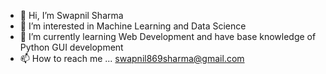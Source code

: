 - 👋 Hi, I’m Swapnil Sharma
- 👀 I’m interested in Machine Learning and Data Science
- 🌱 I’m currently learning Web Development and have base knowledge of Python GUI development
- 📫 How to reach me ... swapnil869sharma@gmail.com

<!---
Swapnil-11-04-01/Swapnil-11-04-01 is a ✨ special ✨ repository because its `README.md` (this file) appears on your GitHub profile.
You can click the Preview link to take a look at your changes.
--->
